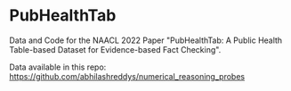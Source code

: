 # PubHealthTab
Data and Code for the NAACL 2022 Paper "PubHealthTab: A Public Health Table-based Dataset for Evidence-based Fact Checking".

Data available in this repo: https://github.com/abhilashreddys/numerical_reasoning_probes
